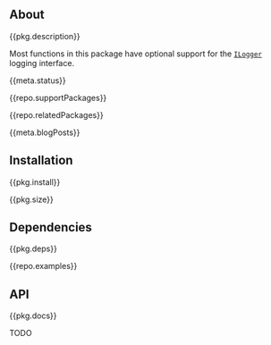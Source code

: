 <!-- include ../../assets/tpl/header.md -->

<!-- toc -->

## About

{{pkg.description}}

Most functions in this package have optional support for the
[`ILogger`](https://github.com/thi-ng/umbrella/tree/develop/packages/logger)
logging interface.

{{meta.status}}

{{repo.supportPackages}}

{{repo.relatedPackages}}

{{meta.blogPosts}}

## Installation

{{pkg.install}}

{{pkg.size}}

## Dependencies

{{pkg.deps}}

{{repo.examples}}

## API

{{pkg.docs}}

TODO

<!-- include ../../assets/tpl/footer.md -->
